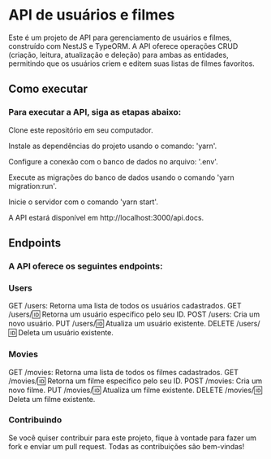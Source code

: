 # API de usuários e filmes

Este é um projeto de API para gerenciamento de usuários e filmes, construído com NestJS e TypeORM. A API oferece operações CRUD (criação, leitura, atualização e deleção) para ambas as entidades, permitindo que os usuários criem e editem suas listas de filmes favoritos.

## Como executar

### Para executar a API, siga as etapas abaixo:

Clone este repositório em seu computador.

Instale as dependências do projeto usando o comando: 'yarn'.

Configure a conexão com o banco de dados no arquivo: '.env'.

Execute as migrações do banco de dados usando o comando 'yarn migration:run'.

Inicie o servidor com o comando 'yarn start'.

A API estará disponível em http://localhost:3000/api.docs.

## Endpoints

### A API oferece os seguintes endpoints:

### Users

GET /users: Retorna uma lista de todos os usuários cadastrados.
GET /users/:id: Retorna um usuário específico pelo seu ID.
POST /users: Cria um novo usuário.
PUT /users/:id: Atualiza um usuário existente.
DELETE /users/:id: Deleta um usuário existente.

### Movies

GET /movies: Retorna uma lista de todos os filmes cadastrados.
GET /movies/:id: Retorna um filme específico pelo seu ID.
POST /movies: Cria um novo filme.
PUT /movies/:id: Atualiza um filme existente.
DELETE /movies/:id: Deleta um filme existente.

### Contribuindo
Se você quiser contribuir para este projeto, fique à vontade para fazer um fork e enviar um pull request. Todas as contribuições são bem-vindas!